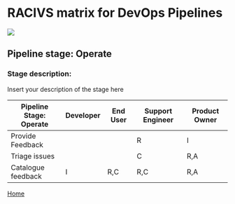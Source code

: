 # __RACIVS matrix for DevOps Pipelines__   

<img src="https://user-images.githubusercontent.com/10748736/112030685-6c81be80-8b32-11eb-94b8-c2c01b8f4581.png">

## __Pipeline stage:__  Operate  
### __Stage description:__  
Insert your description of the stage here  

| Pipeline Stage:<br>Operate  | Developer  | End User  | Support Engineer  | Product Owner |
|----------------------------- |-------- |-------- |-------- |-------- |
| Provide Feedback|         |         | R        |I         |A
| Triage issues|         |         |      C   |      R,A   |  I       |
| Catalogue feedback|     I    |     R,C    |      R,C  |       R,A  |       |

  
  
[Home](../index.md)  

